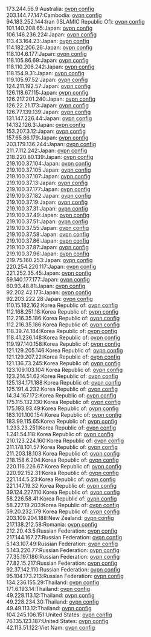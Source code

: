 173.244.56.9:Australia: [ovpn config](vpn/173_244_56_9.ovpn)  
203.144.77.147:Cambodia: [ovpn config](vpn/203_144_77_147.ovpn)  
94.183.252.144:Iran (ISLAMIC Republic Of): [ovpn config](vpn/94_183_252_144.ovpn)  
101.140.208.65:Japan: [ovpn config](vpn/101_140_208_65.ovpn)  
106.146.236.224:Japan: [ovpn config](vpn/106_146_236_224.ovpn)  
113.43.164.23:Japan: [ovpn config](vpn/113_43_164_23.ovpn)  
114.182.206.26:Japan: [ovpn config](vpn/114_182_206_26.ovpn)  
118.104.6.177:Japan: [ovpn config](vpn/118_104_6_177.ovpn)  
118.105.86.69:Japan: [ovpn config](vpn/118_105_86_69.ovpn)  
118.110.206.242:Japan: [ovpn config](vpn/118_110_206_242.ovpn)  
118.154.9.31:Japan: [ovpn config](vpn/118_154_9_31.ovpn)  
119.105.97.52:Japan: [ovpn config](vpn/119_105_97_52.ovpn)  
124.211.192.57:Japan: [ovpn config](vpn/124_211_192_57.ovpn)  
126.118.67.115:Japan: [ovpn config](vpn/126_118_67_115.ovpn)  
126.217.201.240:Japan: [ovpn config](vpn/126_217_201_240.ovpn)  
126.22.21.173:Japan: [ovpn config](vpn/126_22_21_173.ovpn)  
126.77.139.139:Japan: [ovpn config](vpn/126_77_139_139.ovpn)  
131.147.226.44:Japan: [ovpn config](vpn/131_147_226_44.ovpn)  
14.132.126.3:Japan: [ovpn config](vpn/14_132_126_3.ovpn)  
153.207.3.12:Japan: [ovpn config](vpn/153_207_3_12.ovpn)  
157.65.86.179:Japan: [ovpn config](vpn/157_65_86_179.ovpn)  
203.179.136.244:Japan: [ovpn config](vpn/203_179_136_244.ovpn)  
211.7.112.242:Japan: [ovpn config](vpn/211_7_112_242.ovpn)  
218.220.80.139:Japan: [ovpn config](vpn/218_220_80_139.ovpn)  
219.100.37.104:Japan: [ovpn config](vpn/219_100_37_104.ovpn)  
219.100.37.105:Japan: [ovpn config](vpn/219_100_37_105.ovpn)  
219.100.37.107:Japan: [ovpn config](vpn/219_100_37_107.ovpn)  
219.100.37.13:Japan: [ovpn config](vpn/219_100_37_13.ovpn)  
219.100.37.177:Japan: [ovpn config](vpn/219_100_37_177.ovpn)  
219.100.37.182:Japan: [ovpn config](vpn/219_100_37_182.ovpn)  
219.100.37.19:Japan: [ovpn config](vpn/219_100_37_19.ovpn)  
219.100.37.31:Japan: [ovpn config](vpn/219_100_37_31.ovpn)  
219.100.37.49:Japan: [ovpn config](vpn/219_100_37_49.ovpn)  
219.100.37.51:Japan: [ovpn config](vpn/219_100_37_51.ovpn)  
219.100.37.55:Japan: [ovpn config](vpn/219_100_37_55.ovpn)  
219.100.37.58:Japan: [ovpn config](vpn/219_100_37_58.ovpn)  
219.100.37.86:Japan: [ovpn config](vpn/219_100_37_86.ovpn)  
219.100.37.87:Japan: [ovpn config](vpn/219_100_37_87.ovpn)  
219.100.37.96:Japan: [ovpn config](vpn/219_100_37_96.ovpn)  
219.75.160.253:Japan: [ovpn config](vpn/219_75_160_253.ovpn)  
220.254.220.117:Japan: [ovpn config](vpn/220_254_220_117.ovpn)  
221.252.35.45:Japan: [ovpn config](vpn/221_252_35_45.ovpn)  
59.140.177.177:Japan: [ovpn config](vpn/59_140_177_177.ovpn)  
60.93.48.81:Japan: [ovpn config](vpn/60_93_48_81.ovpn)  
92.202.42.173:Japan: [ovpn config](vpn/92_202_42_173.ovpn)  
92.203.222.28:Japan: [ovpn config](vpn/92_203_222_28.ovpn)  
110.15.182.162:Korea Republic of: [ovpn config](vpn/110_15_182_162.ovpn)  
112.168.251.18:Korea Republic of: [ovpn config](vpn/112_168_251_18.ovpn)  
112.216.35.186:Korea Republic of: [ovpn config](vpn/112_216_35_186.ovpn)  
112.216.35.186:Korea Republic of: [ovpn config](vpn/112_216_35_186.ovpn)  
118.39.74.184:Korea Republic of: [ovpn config](vpn/118_39_74_184.ovpn)  
118.41.236.148:Korea Republic of: [ovpn config](vpn/118_41_236_148.ovpn)  
119.197.140.158:Korea Republic of: [ovpn config](vpn/119_197_140_158.ovpn)  
121.129.205.146:Korea Republic of: [ovpn config](vpn/121_129_205_146.ovpn)  
121.129.207.22:Korea Republic of: [ovpn config](vpn/121_129_207_22.ovpn)  
121.136.73.245:Korea Republic of: [ovpn config](vpn/121_136_73_245.ovpn)  
123.109.103.104:Korea Republic of: [ovpn config](vpn/123_109_103_104.ovpn)  
123.214.51.62:Korea Republic of: [ovpn config](vpn/123_214_51_62.ovpn)  
125.134.171.188:Korea Republic of: [ovpn config](vpn/125_134_171_188.ovpn)  
125.191.4.232:Korea Republic of: [ovpn config](vpn/125_191_4_232.ovpn)  
14.34.167.172:Korea Republic of: [ovpn config](vpn/14_34_167_172.ovpn)  
175.115.132.130:Korea Republic of: [ovpn config](vpn/175_115_132_130.ovpn)  
175.193.93.49:Korea Republic of: [ovpn config](vpn/175_193_93_49.ovpn)  
183.101.100.154:Korea Republic of: [ovpn config](vpn/183_101_100_154.ovpn)  
183.99.115.65:Korea Republic of: [ovpn config](vpn/183_99_115_65.ovpn)  
1.233.23.251:Korea Republic of: [ovpn config](vpn/1_233_23_251.ovpn)  
1.241.54.118:Korea Republic of: [ovpn config](vpn/1_241_54_118.ovpn)  
210.123.224.160:Korea Republic of: [ovpn config](vpn/210_123_224_160.ovpn)  
211.178.101.57:Korea Republic of: [ovpn config](vpn/211_178_101_57.ovpn)  
211.203.18.103:Korea Republic of: [ovpn config](vpn/211_203_18_103.ovpn)  
218.158.6.204:Korea Republic of: [ovpn config](vpn/218_158_6_204.ovpn)  
220.116.226.67:Korea Republic of: [ovpn config](vpn/220_116_226_67.ovpn)  
220.92.152.31:Korea Republic of: [ovpn config](vpn/220_92_152_31.ovpn)  
221.144.5.23:Korea Republic of: [ovpn config](vpn/221_144_5_23.ovpn)  
221.147.19.32:Korea Republic of: [ovpn config](vpn/221_147_19_32.ovpn)  
39.124.227.110:Korea Republic of: [ovpn config](vpn/39_124_227_110.ovpn)  
58.226.58.41:Korea Republic of: [ovpn config](vpn/58_226_58_41.ovpn)  
58.227.19.203:Korea Republic of: [ovpn config](vpn/58_227_19_203.ovpn)  
59.20.232.179:Korea Republic of: [ovpn config](vpn/59_20_232_179.ovpn)  
203.109.204.188:New Zealand: [ovpn config](vpn/203_109_204_188.ovpn)  
217.138.212.58:Romania: [ovpn config](vpn/217_138_212_58.ovpn)  
212.20.43.5:Russian Federation: [ovpn config](vpn/212_20_43_5.ovpn)  
217.144.167.27:Russian Federation: [ovpn config](vpn/217_144_167_27.ovpn)  
5.143.107.49:Russian Federation: [ovpn config](vpn/5_143_107_49.ovpn)  
5.143.220.77:Russian Federation: [ovpn config](vpn/5_143_220_77.ovpn)  
77.35.197.186:Russian Federation: [ovpn config](vpn/77_35_197_186.ovpn)  
77.82.15.217:Russian Federation: [ovpn config](vpn/77_82_15_217.ovpn)  
92.37.142.110:Russian Federation: [ovpn config](vpn/92_37_142_110.ovpn)  
95.104.173.213:Russian Federation: [ovpn config](vpn/95_104_173_213.ovpn)  
134.236.155.29:Thailand: [ovpn config](vpn/134_236_155_29.ovpn)  
171.6.193.14:Thailand: [ovpn config](vpn/171_6_193_14.ovpn)  
49.228.113.12:Thailand: [ovpn config](vpn/49_228_113_12.ovpn)  
49.228.234.30:Thailand: [ovpn config](vpn/49_228_234_30.ovpn)  
49.49.113.12:Thailand: [ovpn config](vpn/49_49_113_12.ovpn)  
104.245.106.151:United States: [ovpn config](vpn/104_245_106_151.ovpn)  
76.135.123.187:United States: [ovpn config](vpn/76_135_123_187.ovpn)  
42.113.51.122:Viet Nam: [ovpn config](vpn/42_113_51_122.ovpn)  
